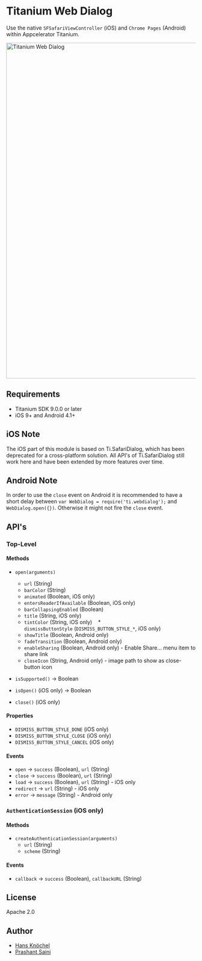 # Titanium Web Dialog

Use the native `SFSafariViewController` (iOS) and `Chrome Pages` (Android) within Appcelerator Titanium.

<img src="./fixtures/example-screens.jpg" width="890" alt="Titanium Web Dialog" />

## Requirements

- Titanium SDK 9.0.0 or later
- iOS 9+ and Android 4.1+

## iOS Note

The iOS part of this module is based on Ti.SafariDialog, which has been deprecated for a cross-platform solution. All API's of Ti.SafariDialog
still work here and have been extended by more features over time.

## Android Note
In order to use the `close` event on Android it is recommended to have a short delay between `var WebDialog = require('ti.webdialog');` and `WebDialog.open({})`. Otherwise it might not fire the `close` event.

## API's

### Top-Level

#### Methods

* `open(arguments)`
    * `url` (String)
    * `barColor` (String)
    * `animated` (Boolean, iOS only)
    * `entersReaderIfAvailable` (Boolean, iOS only)
    * `barCollapsingEnabled` (Boolean)
    * `title` (String, iOS only)
    * `tintColor` (String, iOS only)
    * `dismissButtonStyle` (`DISMISS_BUTTON_STYLE_*`, iOS only)
    * `showTitle` (Boolean, Android only)
    * `fadeTransition` (Boolean, Android only)
    * `enableSharing` (Boolean, Android only) - Enable Share... menu item to share link
    * `closeIcon` (String, Android only) - image path to show as close-button icon

* `isSupported()` -> Boolean
* `isOpen()` (iOS only) -> Boolean
* `close()` (iOS only)

#### Properties

* `DISMISS_BUTTON_STYLE_DONE` (iOS only)
* `DISMISS_BUTTON_STYLE_CLOSE` (iOS only)
* `DISMISS_BUTTON_STYLE_CANCEL` (iOS only)

#### Events

* `open` -> `success` (Boolean), `url` (String)
* `close` -> `success` (Boolean), `url` (String)
* `load` -> `success` (Boolean), `url` (String) - iOS only
* `redirect` -> `url` (String) - iOS only
* `error` -> `message` (String) - Android only

### `AuthenticationSession` (iOS only)

#### Methods

* `createAuthenticationSession(arguments)`
    * `url` (String)
    * `scheme` (String)

#### Events

* `callback` -> `success` (Boolean), `callbackURL` (String)

## License

Apache 2.0

## Author
- [Hans Knöchel](https://github.com/hansemannn)
- [Prashant Saini](https://github.com/prashantsaini1)
